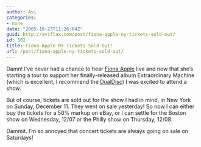 ```yaml
---
author: Avi
categories:
- none
date: "2005-10-23T11:26:04Z"
guid: http://aviflax.com/post/fiona-apple-ny-tickets-sold-out/
id: 302
title: Fiona Apple NY Tickets Sold Out!
url: /post/fiona-apple-ny-tickets-sold-out/
---
```

Damn! I&#8217;ve never had a chance to hear [Fiona Apple](http://www.fiona-apple.com/ "Official site") live and now that she&#8217;s starting a tour to support her finally-released album Extraordinary Machine (which is excellent, I recommend the [DualDisc](http://dualdisc.com/ "The official DualDisc website explains what it is and how it works.")) I was excited to attend a show.

But of course, tickets are sold out for the show I had in mind, in New York on Sunday, December 11. They went on sale yesterday! So now I can either buy the tickets for a 50% markup on eBay, or I can settle for the Boston show on Wednesday, 12/07 or the Philly show on Thursday, 12/08.

Dammit. I&#8217;m so annoyed that concert tickets are always going on sale on Saturdays!